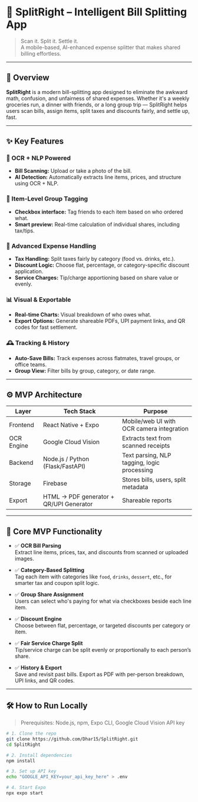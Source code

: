 # 🧾 SplitRight – Intelligent Bill Splitting App

> Scan it. Split it. Settle it.  
> A mobile-based, AI-enhanced expense splitter that makes shared billing effortless.

---

## 🚀 Overview

**SplitRight** is a modern bill-splitting app designed to eliminate the awkward math, confusion, and unfairness of shared expenses. Whether it's a weekly groceries run, a dinner with friends, or a long group trip — SplitRight helps users scan bills, assign items, split taxes and discounts fairly, and settle up, fast.

---

## ✨ Key Features

### 📸 OCR + NLP Powered
- **Bill Scanning:** Upload or take a photo of the bill.
- **AI Detection:** Automatically extracts line items, prices, and structure using OCR + NLP.

### 👥 Item-Level Group Tagging
- **Checkbox interface:** Tag friends to each item based on who ordered what.
- **Smart preview:** Real-time calculation of individual shares, including tax/tips.

### 🧾 Advanced Expense Handling
- **Tax Handling:** Split taxes fairly by category (food vs. drinks, etc.).
- **Discount Logic:** Choose flat, percentage, or category-specific discount application.
- **Service Charges:** Tip/charge apportioning based on share value or evenly.

### 📊 Visual & Exportable
- **Real-time Charts:** Visual breakdown of who owes what.
- **Export Options:** Generate shareable PDFs, UPI payment links, and QR codes for fast settlement.

### 🕰️ Tracking & History
- **Auto-Save Bills:** Track expenses across flatmates, travel groups, or office teams.
- **Group View:** Filter bills by group, category, or date range.

---

## ⚙️ MVP Architecture

| Layer      | Tech Stack             | Purpose                                      |
|------------|------------------------|----------------------------------------------|
| Frontend   | React Native + Expo    | Mobile/web UI with OCR camera integration    |
| OCR Engine | Google Cloud Vision    | Extracts text from scanned receipts  |
| Backend    | Node.js / Python (Flask/FastAPI) | Text parsing, NLP tagging, logic processing |
| Storage    | Firebase      | Stores bills, users, split metadata          |
| Export     | HTML → PDF generator + QR/UPI Generator | Shareable reports                     |

---

## 🧠 Core MVP Functionality

- ✅ **OCR Bill Parsing**  
  Extract line items, prices, tax, and discounts from scanned or uploaded images.

- ✅ **Category-Based Splitting**  
  Tag each item with categories like `food`, `drinks`, `dessert`, etc., for smarter tax and coupon split logic.

- ✅ **Group Share Assignment**  
  Users can select who's paying for what via checkboxes beside each line item.

- ✅ **Discount Engine**  
  Choose between flat, percentage, or targeted discounts per category or item.

- ✅ **Fair Service Charge Split**  
  Tip/service charge can be split evenly or proportionally to each person’s share.

- ✅ **History & Export**  
  Save and revisit past bills. Export as PDF with per-person breakdown, UPI links, and QR codes.

---

## 🛠️ How to Run Locally

> Prerequisites: Node.js, npm, Expo CLI, Google Cloud Vision API key

```bash
# 1. Clone the repo
git clone https://github.com/Dhar15/SplitRight.git
cd SplitRight

# 2. Install dependencies
npm install

# 3. Set up API key
echo "GOOGLE_API_KEY=your_api_key_here" > .env

# 4. Start Expo
npx expo start
